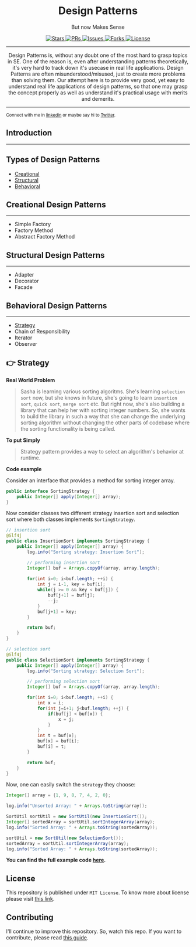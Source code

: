 <h1 align="center">Design Patterns</h1>
<p align="center">But now Makes Sense</p>
<p align="center">
    <span>
        <a href="https://github.com/reyadussalahin/design-patterns/stargazers">
            <img alt="Stars" src="https://img.shields.io/github/stars/reyadussalahin/design-patterns?style=flat&color=magenta">
        </a>
    </span>
    <span>
        <a href="https://github.com/reyadussalahin/design-patterns/pulls">
            <img alt="PRs" src="https://img.shields.io/github/issues-pr/reyadussalahin/design-patterns?style=flat">
        </a>
    </span>
    <span>
        <a href="https://github.com/reyadussalahin/design-patterns/issues">
            <img alt="Issues" src="https://img.shields.io/github/issues/reyadussalahin/design-patterns?style=flat&color=orange">
        </a>
    </span>
    <span>
        <a href="https://github.com/reyadussalahin/design-patterns/network/members">
            <img alt="Forks" src="https://img.shields.io/github/forks/reyadussalahin/design-patterns?style=flat">
        </a>
    </span>
    <span>
        <a href="https://github.com/reyadussalahin/design-patterns/blob/main/LICENSE">
            <img alt="License" src="https://img.shields.io/github/license/reyadussalahin/design-patterns?color=teal&style=flat">
        </a>
    </span>
</p>
<hr>
<p align="center">
Design Patterns is, without any doubt one of the most hard to grasp topics in SE. One of the reason is, even after understanding patterns theoretically, it's very hard to track down it's usecase in real life applications. Design Patterns are often misunderstood/misused, just to create more problems than solving them. Our attempt here is to provide very good, yet easy to understand real life applications of design patterns, so that one may grasp the concept properly as well as understand it's practical usage with merits and demerits.
<hr>


<sub>Connect with me in [linkedin](https://www.linkedin.com/in/reyadussalahin/) or maybe say hi to [Twitter](https://twitter.com/reyadussalahin).</sub>


Introduction
-------------------
-------------------


Types of Design Patterns
-------------------
- [Creational](#creational-design-patterns)
- [Structural](#structural-design-patterns)
- [Behavioral](#behavioral-design-patterns)



Creational Design Patterns
-------------------
-------------------
- Simple Factory
- Factory Method
- Abstract Factory Method


Structural Design Patterns
-------------------
-------------------
- Adapter
- Decorator
- Facade

Behavioral Design Patterns
-------------------
-------------------
- [Strategy](#-strategy)
- Chain of Responsibility
- Iterator
- Observer

👉 Strategy
-------------------
**Real World Problem**
> Sasha is learning various sorting algoritms. She's learning `selection sort` now, but she knows in future, she's going to learn `insertion sort`, `quick sort`, `merge sort` etc. But right now, she's also building a library that can help her with sorting integer numbers. So, she wants to build the library in such a way that she can change the underlying sorting algorithm without changing the other parts of codebase where the sorting functionality is being called.

**To put Simply**
> Strategy pattern provides a way to select an algorithm's behavior at runtime.

**Code example**

Consider an interface that provides a method for sorting integer array.

```java
public interface SortingStrategy {
    public Integer[] apply(Integer[] array);
}
```

Now consider classes two different strategy insertion sort and selection sort where both classes implements `SortingStrategy`.

```java
// insertion sort
@Slf4j
public class InsertionSort implements SortingStrategy {
    public Integer[] apply(Integer[] array) {
        log.info("Sorting strategy: Insertion Sort");

        // performing insertion sort
        Integer[] buf = Arrays.copyOf(array, array.length);
        
        for(int i=0; i<buf.length; ++i) {
            int j = i-1, key = buf[i];
            while(j >= 0 && key < buf[j]) {
                buf[j+1] = buf[j];
                --j;
            }
            buf[j+1] = key;
        }

        return buf;
    }
}

// selection sort
@Slf4j
public class SelectionSort implements SortingStrategy {
    public Integer[] apply(Integer[] array) {
        log.info("Sorting strategy: Selection Sort");

        // performing selection sort
        Integer[] buf = Arrays.copyOf(array, array.length);

        for(int i=0; i<buf.length; ++i) {
            int x = i;
            for(int j=i+1; j<buf.length; ++j) {
                if(buf[j] < buf[x]) {
                    x = j;
                }
            }
            int t = buf[x];
            buf[x] = buf[i];
            buf[i] = t;
        }

        return buf;
    }
}
```

Now, one can easily switch the `strategy` they choose:

```java
Integer[] array = {1, 9, 8, 7, 4, 2, 0};

log.info("Unsorted Array: " + Arrays.toString(array));

SortUtil sortUtil = new SortUtil(new InsertionSort());
Integer[] sortedArray = sortUtil.sortIntegerArray(array);
log.info("Sorted Array: " + Arrays.toString(sortedArray));

sortUtil = new SortUtil(new SelectionSort());
sortedArray = sortUtil.sortIntegerArray(array);
log.info("Sorted Array: " + Arrays.toString(sortedArray));
```

**You can find the full example code [here](strategy/).**


## License
This repository is published under `MIT License`. To know more about license please visit [this link](LICENSE).

## Contributing
I'll continue to improve this repository. So, watch this repo. If you want to contribute, please read [this guide](CONTRIBUTING.md).
